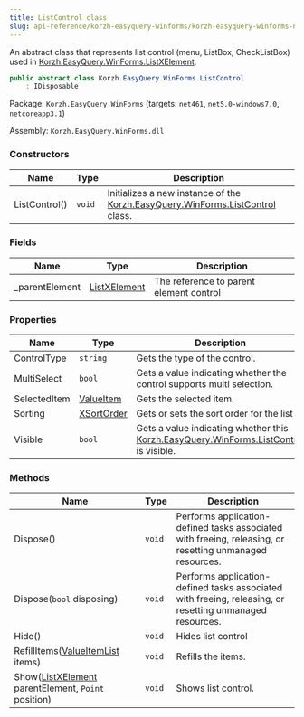 ```yaml
---
title: ListControl class
slug: api-reference/korzh-easyquery-winforms/korzh-easyquery-winforms-namespace/listcontrol-class
---
```

An abstract class that represents list control (menu, ListBox, CheckListBox) used in [Korzh.EasyQuery.WinForms.ListXElement](api-reference/korzh-easyquery-winforms/korzh-easyquery-winforms-namespace/listxelement-class).
```csharp
public abstract class Korzh.EasyQuery.WinForms.ListControl
    : IDisposable

```
Package: `Korzh.EasyQuery.WinForms` (targets: `net461`, `net5.0-windows7.0`, `netcoreapp3.1`)

Assembly: `Korzh.EasyQuery.WinForms.dll`

### Constructors

| Name | Type | Description | 
| --- | --- | --- | 
| ListControl() | `void` | Initializes a new instance of the [Korzh.EasyQuery.WinForms.ListControl](api-reference/korzh-easyquery-winforms/korzh-easyquery-winforms-namespace/listcontrol-class) class. | 


### Fields

| Name | Type | Description | 
| --- | --- | --- | 
| _parentElement | [ListXElement](api-reference/korzh-easyquery-winforms/korzh-easyquery-winforms-namespace/listxelement-class) | The reference to parent element control | 


### Properties

| Name | Type | Description | 
| --- | --- | --- | 
| ControlType | `string` | Gets the type of the control. | 
| MultiSelect | `bool` | Gets a value indicating whether the control supports multi selection. | 
| SelectedItem | [ValueItem](api-reference/korzh-easyquery-winforms/korzh-easyquery-winforms-namespace/valueitem-class) | Gets the selected item. | 
| Sorting | [XSortOrder](api-reference/korzh-easyquery-winforms/korzh-easyquery-winforms-namespace/xsortorder-enum) | Gets or sets the sort order for the list | 
| Visible | `bool` | Gets a value indicating whether this [Korzh.EasyQuery.WinForms.ListControl](api-reference/korzh-easyquery-winforms/korzh-easyquery-winforms-namespace/listcontrol-class) is visible. | 


### Methods

| Name | Type | Description | 
| --- | --- | --- | 
| Dispose() | `void` | Performs application-defined tasks associated with freeing, releasing, or resetting unmanaged resources. | 
| Dispose(`bool` disposing) | `void` | Performs application-defined tasks associated with freeing, releasing, or resetting unmanaged resources. | 
| Hide() | `void` | Hides list control | 
| RefillItems([ValueItemList](api-reference/korzh-easyquery-winforms/korzh-easyquery-winforms-namespace/valueitemlist-class) items) | `void` | Refills the items. | 
| Show([ListXElement](api-reference/korzh-easyquery-winforms/korzh-easyquery-winforms-namespace/listxelement-class) parentElement, `Point` position) | `void` | Shows list control. |